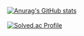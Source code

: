 [![Anurag's GitHub stats](https://github-readme-stats.vercel.app/api?username=kangsangyeon&count_private=true&theme=synthwave)](https://github.com/anuraghazra/github-readme-stats)</br></br>
[![Solved.ac Profile](http://mazassumnida.wtf/api/v2/generate_badge?boj=kangsangyeon)](https://solved.ac/kangsangyeon/)

<!--
**kangsangyeon/kangsangyeon** is a ✨ _special_ ✨ repository because its `README.md` (this file) appears on your GitHub profile.

Here are some ideas to get you started:

- 🔭 I’m currently working on ...
- 🌱 I’m currently learning ...
- 👯 I’m looking to collaborate on ...
- 🤔 I’m looking for help with ...
- 💬 Ask me about ...
- 📫 How to reach me: ...
- 😄 Pronouns: ...
- ⚡ Fun fact: ...
-->
